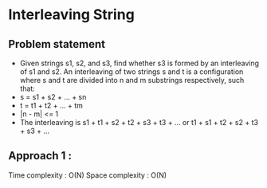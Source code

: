 # Interleaving String

## Problem statement

- Given strings s1, s2, and s3, find whether s3 is formed by an interleaving of s1 and s2. An interleaving of two strings s and t is a configuration where s and t are divided into n and m substrings respectively, such that:
- s = s1 + s2 + ... + sn
- t = t1 + t2 + ... + tm
- |n - m| <= 1
- The interleaving is s1 + t1 + s2 + t2 + s3 + t3 + ... or t1 + s1 + t2 + s2 + t3 + s3 + ...

## Approach 1 : 

Time complexity : O(N)
Space complexity : O(N) 

```cpp

```